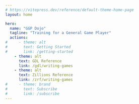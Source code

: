```yaml
---
# https://vitepress.dev/reference/default-theme-home-page
layout: home

hero:
  name: "GGP Dojo"
  tagline: "Training for a General Game Player"
  actions:
#     - theme: alt
#       text: Getting Started
#       link: /getting-started
    - theme: alt
      text: GDL Reference
      link: /gdl/writing-games
    - theme: alt
      text: Zillions Reference
      link: /zrf/writing-games
#     - theme: brand
#       text: Subscribe
#       link: /subscribe
---
```

